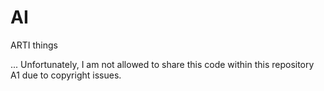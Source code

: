 # AI
ARTI things

... Unfortunately, I am not allowed to share this code within this repository A1 due to copyright issues.
